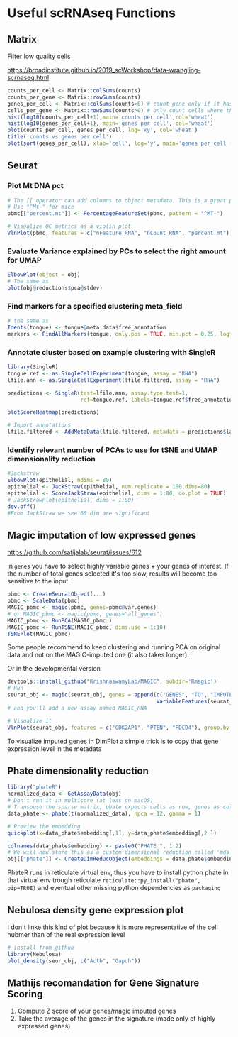 # Useful scRNAseq Functions

## Matrix

Filter low quality cells

https://broadinstitute.github.io/2019_scWorkshop/data-wrangling-scrnaseq.html

```R
counts_per_cell <- Matrix::colSums(counts)
counts_per_gene <- Matrix::rowSums(counts)
genes_per_cell <- Matrix::colSums(counts>0) # count gene only if it has non-zero reads mapped.
cells_per_gene <- Matrix::rowSums(counts>0) # only count cells where the gene is expressed
hist(log10(counts_per_cell+1),main='counts per cell',col='wheat')
hist(log10(genes_per_cell+1), main='genes per cell', col='wheat')
plot(counts_per_cell, genes_per_cell, log='xy', col='wheat')
title('counts vs genes per cell')
plot(sort(genes_per_cell), xlab='cell', log='y', main='genes per cell (ordered)')
```



## Seurat

### Plot Mt DNA pct

```R
# The [[ operator can add columns to object metadata. This is a great place to stash QC stats
# Use "^Mt-" for mice
pbmc[["percent.mt"]] <- PercentageFeatureSet(pbmc, pattern = "^MT-")

# Visualize QC metrics as a violin plot
VlnPlot(pbmc, features = c("nFeature_RNA", "nCount_RNA", "percent.mt"), ncol = 3)
```

### Evaluate Variance explained by PCs to select the right amount for UMAP

```R
ElbowPlot(object = obj)
# The same as 
plot(obj@reductions$pca@stdev)
```

### Find markers for a specified clustering meta_field

```r
# the same as 
Idents(tongue) <- tongue@meta.data$free_annotation
markers <- FindAllMarkers(tongue, only.pos = TRUE, min.pct = 0.25, logfc.threshold = 0.25, test.use = "roc")
```

### Annotate cluster based on example clustering with SingleR

```r
library(SingleR)
tongue.ref <- as.SingleCellExperiment(tongue, assay = "RNA")
lfile.ann <- as.SingleCellExperiment(lfile.filtered, assay = "RNA")

predictions <- SingleR(test=lfile.ann, assay.type.test=1, 
                       ref=tongue.ref, labels=tongue.ref$free_annotation)

plotScoreHeatmap(predictions)

# Import annotations
lfile.filtered <- AddMetaData(lfile.filtered, metadata = predictions$labels, col.name = "free_annotation")
```

### Identify relevant number of PCAs to use for tSNE and UMAP dimensionality reduction

```r
#Jackstraw 
ElbowPlot(epithelial, ndims = 80)
epithelial <- JackStraw(epithelial, num.replicate = 100,dims=80)
epithelial <- ScoreJackStraw(epithelial, dims = 1:80, do.plot = TRUE)
# JackStrawPlot(epithelial, dims = 1:80)
dev.off()
#From JackStraw we see 66 dim are significant
```

## Magic imputation of low expressed genes

https://github.com/satijalab/seurat/issues/612

in `genes` you have to select highly variable genes + your genes of interest. If the number of total genes selected it's too slow, results will become too sensitive to the input.

```r
pbmc <- CreateSeuratObject(...)
pbmc <- ScaleData(pbmc)
MAGIC_pbmc <- magic(pbmc, genes=pbmc@var.genes)
# or MAGIC_pbmc <- magic(pbmc, genes="all_genes")
MAGIC_pbmc <- RunPCA(MAGIC_pbmc )
MAGIC_pbmc <- RunTSNE(MAGIC_pbmc, dims.use = 1:10)
TSNEPlot(MAGIC_pbmc)
```

Some people recommend to keep clustering and running PCA on original data and not on the MAGIC-imputed one (it also takes longer).

Or in the developmental version

```r
devtools::install_github("KrishnaswamyLab/MAGIC", subdir='Rmagic')
# Run
seurat_obj <- magic(seurat_obj, genes = append(c("GENES", "TO", "IMPUTE"),
                                               VariableFeatures(seurat_obj)))
# and you'll add a new assay named MAGIC_RNA

# Visualize it
VlnPlot(seurat_obj, features = c("CDK2AP1", "PTEN", "PDCD4"), group.by = "clusters", assay = "MAGIC_RNA")
```

To visualize imputed genes in DimPlot a simple trick is to copy that gene expression level in the metadata

## Phate dimensionality reduction

```r
library("phateR")
normalized_data <- GetAssayData(obj)
# Don't run it in multicore (at leas on macOS)
# Transpose the sparse matrix, phate expects cells as row, genes as columns
data_phate <- phate(t(normalized_data), npca = 12, gamma = 1)

# Preview the embedding
quickplot(x=data_phate$embedding[,1], y=data_phate$embedding[,2 ])

colnames(data_phate$embedding) <- paste0("PHATE_", 1:2)
# We will now store this as a custom dimensional reduction called 'mds'
obj[["phate"]] <- CreateDimReducObject(embeddings = data_phate$embedding, key = "PHATE_", assay = DefaultAssay(obj))
```

PhateR runs in reticulate virtual env, thus you have to install python phate in that virtual env trough reticulate `reticulate::py_install("phate", pip=TRUE)` and eventual other missing python dependencies as `packaging`

## Nebulosa density gene expression plot

I don't linke this kind of plot because it is more representative of the cell nubmer than of the real expression level

```r
# install from github
library(Nebulosa)
plot_density(seur_obj, c("Actb", "Gapdh"))
```

## Mathijs recomandation for Gene Signature Scoring

1. Compute Z score of your genes/magic imputed genes
2. Take the average of the genes in the signature (made only of highly expressed genes)

